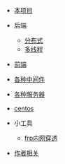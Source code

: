 * [本项目](/docsify/ex)

* 后端
  * [分布式](/java/empty)
  * [多线程](/java/empty2)

* [前端](/javascript/empty)

* [各种中间件](/mw/empty)

* [各种服务器](/server/empty)

* [centos](/centos/empty)

* 小工具
  * [frp内网穿透](/gadgets/frp)

* [作者相关](#Introduction)
  

